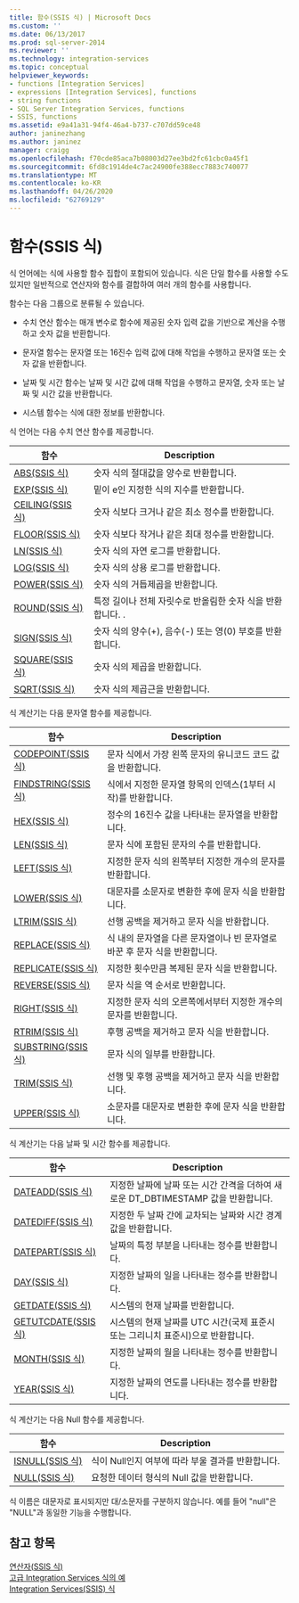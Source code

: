 ```yaml
---
title: 함수(SSIS 식) | Microsoft Docs
ms.custom: ''
ms.date: 06/13/2017
ms.prod: sql-server-2014
ms.reviewer: ''
ms.technology: integration-services
ms.topic: conceptual
helpviewer_keywords:
- functions [Integration Services]
- expressions [Integration Services], functions
- string functions
- SQL Server Integration Services, functions
- SSIS, functions
ms.assetid: e9a41a31-94f4-46a4-b737-c707dd59ce48
author: janinezhang
ms.author: janinez
manager: craigg
ms.openlocfilehash: f70cde85aca7b08003d27ee3bd2fc61cbc0a45f1
ms.sourcegitcommit: 6fd8c1914de4c7ac24900fe388ecc7883c740077
ms.translationtype: MT
ms.contentlocale: ko-KR
ms.lasthandoff: 04/26/2020
ms.locfileid: "62769129"
---
```

# <a name="functions-ssis-expression"></a>함수(SSIS 식)
  식 언어에는 식에 사용할 함수 집합이 포함되어 있습니다. 식은 단일 함수를 사용할 수도 있지만 일반적으로 연산자와 함수를 결합하여 여러 개의 함수를 사용합니다.  
  
 함수는 다음 그룹으로 분류될 수 있습니다.  
  
-   수치 연산 함수는 매개 변수로 함수에 제공된 숫자 입력 값을 기반으로 계산을 수행하고 숫자 값을 반환합니다.  
  
-   문자열 함수는 문자열 또는 16진수 입력 값에 대해 작업을 수행하고 문자열 또는 숫자 값을 반환합니다.  
  
-   날짜 및 시간 함수는 날짜 및 시간 값에 대해 작업을 수행하고 문자열, 숫자 또는 날짜 및 시간 값을 반환합니다.  
  
-   시스템 함수는 식에 대한 정보를 반환합니다.  
  
 식 언어는 다음 수치 연산 함수를 제공합니다.  
  
|함수|Description|  
|--------------|-----------------|  
|[ABS&#40;SSIS 식&#41;](abs-ssis-expression.md)|숫자 식의 절대값을 양수로 반환합니다.|  
|[EXP&#40;SSIS 식&#41;](exp-ssis-expression.md)|밑이 e인 지정한 식의 지수를 반환합니다.|  
|[CEILING&#40;SSIS 식&#41;](ceiling-ssis-expression.md)|숫자 식보다 크거나 같은 최소 정수를 반환합니다.|  
|[FLOOR&#40;SSIS 식&#41;](floor-ssis-expression.md)|숫자 식보다 작거나 같은 최대 정수를 반환합니다.|  
|[LN&#40;SSIS 식&#41;](ln-ssis-expression.md)|숫자 식의 자연 로그를 반환합니다.|  
|[LOG&#40;SSIS 식&#41;](log-ssis-expression.md)|숫자 식의 상용 로그를 반환합니다.|  
|[POWER&#40;SSIS 식&#41;](power-ssis-expression.md)|숫자 식의 거듭제곱을 반환합니다.|  
|[ROUND&#40;SSIS 식&#41;](round-ssis-expression.md)|특정 길이나 전체 자릿수로 반올림한 숫자 식을 반환합니다. .|  
|[SIGN&#40;SSIS 식&#41;](sign-ssis-expression.md)|숫자 식의 양수(+), 음수(-) 또는 영(0) 부호를 반환합니다.|  
|[SQUARE&#40;SSIS 식&#41;](square-ssis-expression.md)|숫자 식의 제곱을 반환합니다.|  
|[SQRT&#40;SSIS 식&#41;](sqrt-ssis-expression.md)|숫자 식의 제곱근을 반환합니다.|  
  
 식 계산기는 다음 문자열 함수를 제공합니다.  
  
|함수|Description|  
|--------------|-----------------|  
|[CODEPOINT&#40;SSIS 식&#41;](codepoint-ssis-expression.md)|문자 식에서 가장 왼쪽 문자의 유니코드 코드 값을 반환합니다.|  
|[FINDSTRING&#40;SSIS 식&#41;](findstring-ssis-expression.md)|식에서 지정한 문자열 항목의 인덱스(1부터 시작)를 반환합니다.|  
|[HEX&#40;SSIS 식&#41;](hex-ssis-expression.md)|정수의 16진수 값을 나타내는 문자열을 반환합니다.|  
|[LEN&#40;SSIS 식&#41;](len-ssis-expression.md)|문자 식에 포함된 문자의 수를 반환합니다.|  
|[LEFT&#40;SSIS 식&#41;](left-ssis-expression.md)|지정한 문자 식의 왼쪽부터 지정한 개수의 문자를 반환합니다.|  
|[LOWER&#40;SSIS 식&#41;](lower-ssis-expression.md)|대문자를 소문자로 변환한 후에 문자 식을 반환합니다.|  
|[LTRIM&#40;SSIS 식&#41;](trim-ssis-expression.md)|선행 공백을 제거하고 문자 식을 반환합니다.|  
|[REPLACE&#40;SSIS 식&#41;](replace-ssis-expression.md)|식 내의 문자열을 다른 문자열이나 빈 문자열로 바꾼 후 문자 식을 반환합니다.|  
|[REPLICATE&#40;SSIS 식&#41;](replicate-ssis-expression.md)|지정한 횟수만큼 복제된 문자 식을 반환합니다.|  
|[REVERSE&#40;SSIS 식&#41;](reverse-ssis-expression.md)|문자 식을 역 순서로 반환합니다.|  
|[RIGHT&#40;SSIS 식&#41;](right-ssis-expression.md)|지정한 문자 식의 오른쪽에서부터 지정한 개수의 문자를 반환합니다.|  
|[RTRIM&#40;SSIS 식&#41;](rtrim-ssis-expression.md)|후행 공백을 제거하고 문자 식을 반환합니다.|  
|[SUBSTRING&#40;SSIS 식&#41;](substring-ssis-expression.md)|문자 식의 일부를 반환합니다.|  
|[TRIM&#40;SSIS 식&#41;](trim-ssis-expression.md)|선행 및 후행 공백을 제거하고 문자 식을 반환합니다.|  
|[UPPER&#40;SSIS 식&#41;](upper-ssis-expression.md)|소문자를 대문자로 변환한 후에 문자 식을 반환합니다.|  
  
 식 계산기는 다음 날짜 및 시간 함수를 제공합니다.  
  
|함수|Description|  
|--------------|-----------------|  
|[DATEADD&#40;SSIS 식&#41;](dateadd-ssis-expression.md)|지정한 날짜에 날짜 또는 시간 간격을 더하여 새로운 DT_DBTIMESTAMP 값을 반환합니다.|  
|[DATEDIFF&#40;SSIS 식&#41;](datediff-ssis-expression.md)|지정한 두 날짜 간에 교차되는 날짜와 시간 경계값을 반환합니다.|  
|[DATEPART&#40;SSIS 식&#41;](datepart-ssis-expression.md)|날짜의 특정 부분을 나타내는 정수를 반환합니다.|  
|[DAY&#40;SSIS 식&#41;](day-ssis-expression.md)|지정한 날짜의 일을 나타내는 정수를 반환합니다.|  
|[GETDATE&#40;SSIS 식&#41;](getdate-ssis-expression.md)|시스템의 현재 날짜를 반환합니다.|  
|[GETUTCDATE&#40;SSIS 식&#41;](getutcdate-ssis-expression.md)|시스템의 현재 날짜를 UTC 시간(국제 표준시 또는 그리니치 표준시)으로 반환합니다.|  
|[MONTH&#40;SSIS 식&#41;](month-ssis-expression.md)|지정한 날짜의 월을 나타내는 정수를 반환합니다.|  
|[YEAR&#40;SSIS 식&#41;](year-ssis-expression.md)|지정한 날짜의 연도를 나타내는 정수를 반환합니다.|  
  
 식 계산기는 다음 Null 함수를 제공합니다.  
  
|함수|Description|  
|--------------|-----------------|  
|[ISNULL&#40;SSIS 식&#41;](null-ssis-expression.md)|식이 Null인지 여부에 따라 부울 결과를 반환합니다.|  
|[NULL&#40;SSIS 식&#41;](null-ssis-expression.md)|요청한 데이터 형식의 Null 값을 반환합니다.|  
  
 식 이름은 대문자로 표시되지만 대/소문자를 구분하지 않습니다. 예를 들어 "null"은 "NULL"과 동일한 기능을 수행합니다.  
  
## <a name="see-also"></a>참고 항목  
 [연산자&#40;SSIS 식&#41;](operators-ssis-expression.md)   
 [고급 Integration Services 식의 예](examples-of-advanced-integration-services-expressions.md)   
 [Integration Services&#40;SSIS&#41; 식](integration-services-ssis-expressions.md)  
  
  
